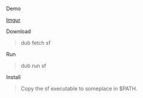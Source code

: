 Demo

[Imgur](https://i.imgur.com/wI9XYXg.gifv)

Download

> dub fetch sf

Run

> dub run sf

Install

> Copy the sf executable to someplace in $PATH.
